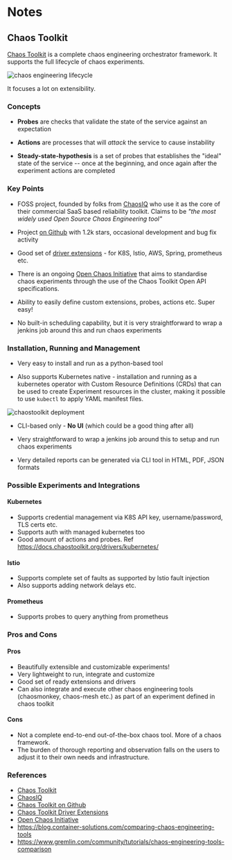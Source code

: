 # Notes
## Chaos Toolkit
[Chaos Toolkit](https://chaostoolkit.org/) is a complete chaos engineering orchestrator framework. It supports the full lifecycle of chaos experiments.

![chaos engineering lifecycle](https://lh5.googleusercontent.com/XRgACxJNR1GKlF_mEGdrEgWPZeQMfosRiqw3KiF0ALUqjvE2gfgiozghYI0cDUO0b2TZRanW7EvLpvTSPCq2El_Vt_BfbEaTbKZJX9-wtmpfKoaxVyS7NkIsMwzH-oPYRVFOBa2E)

It focuses a lot on extensibility.

### Concepts
- **Probes** are checks that validate the state of the service against an expectation

- **Actions** are processes that will _attack_ the service to cause instability

- **Steady-state-hypothesis** is a set of probes that establishes the "ideal" state of the service -- once at the beginning, and once again after the experiment actions are completed

### Key Points
- FOSS project, founded by folks from [ChaosIQ](https://chaosiq.io/) who use it as the core of their commercial SaaS based reliability toolkit. Claims to be _"the most widely used Open Source Chaos Engineering tool"_

- Project [on Github](https://github.com/chaostoolkit) with 1.2k stars, occasional development and bug fix activity

- Good set of [driver extensions](https://chaostoolkit.org/extensions) - for K8S, Istio, AWS, Spring, prometheus etc.

- There is an ongoing [Open Chaos Initiative](https://github.com/open-chaos/openchaos) that aims to standardise chaos experiments through the use of the Chaos Toolkit Open API specifications.

- Ability to easily define custom extensions, probes, actions etc. Super easy!

- No built-in scheduling capability, but it is very straightforward to wrap a jenkins job around this and run chaos experiments

### Installation, Running and Management
- Very easy to install and run as a python-based tool

- Also supports Kubernetes native - installation and running as a kubernetes operator with Custom Resource Definitions (CRDs) that can be used to create Experiment resources in the cluster, making it possible to use `kubectl` to apply YAML manifest files.

![chaostoolkit deployment](https://lh4.googleusercontent.com/ISZZukgj0bc0ND4hjxXnlX_HjygjikhAXAiQf1nJm5iqpHWc6HBy3XrJt5PdwXFXiScK8uz2u_tO_7L-gfvVumWdE5R6i1Q6Jt-W6lqHgQXo25WZQI21sh7zx6rnQ29lJkiqqWWS)

- CLI-based only - **No UI** (which could be a good thing after all)

- Very straightforward to wrap a jenkins job around this to setup and run chaos experiments

- Very detailed reports can be generated via CLI tool in HTML, PDF, JSON formats

### Possible Experiments and Integrations
#### Kubernetes
- Supports credential management via K8S API key, username/password, TLS certs etc.
- Supports auth with managed kubernetes too
- Good amount of actions and probes. Ref https://docs.chaostoolkit.org/drivers/kubernetes/

#### Istio
- Supports complete set of faults as supported by Istio fault injection
- Also supports adding network delays etc.

#### Prometheus
- Supports probes to query anything from prometheus

### Pros and Cons
#### Pros
- Beautifully extensible and customizable experiments!
- Very lightweight to run, integrate and customize
- Good set of ready extensions and drivers
- Can also integrate and execute other chaos engineering tools (chaosmonkey, chaos-mesh etc.) as part of an experiment defined in chaos toolkit

#### Cons
- Not a complete end-to-end out-of-the-box chaos tool. More of a chaos framework.
- The burden of thorough reporting and observation falls on the users to adjust it to their own needs and infrastructure.

### References
- [Chaos Toolkit](https://chaostoolkit.org/)
- [ChaosIQ](https://chaosiq.io/)
- [Chaos Toolkit on Github](https://github.com/chaostoolkit)
- [Chaos Toolkit Driver Extensions](https://chaostoolkit.org/extensions)
- [Open Chaos Initiative](https://github.com/open-chaos/openchaos)
- https://blog.container-solutions.com/comparing-chaos-engineering-tools
- https://www.gremlin.com/community/tutorials/chaos-engineering-tools-comparison